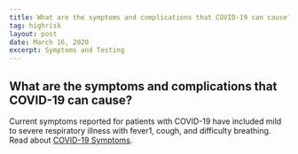 ```yaml
---
title: What are the symptoms and complications that COVID-19 can cause?
tag: highrisk
layout: post
date: March 16, 2020
excerpt: Symptoms and Testing
---
```


<h2>What are the symptoms and complications that COVID-19 can cause?</h2>
Current symptoms reported for patients with COVID-19 have included mild to severe respiratory illness with fever1, cough, and 
difficulty breathing. Read about <a href="https://www.cdc.gov/coronavirus/2019-ncov/symptoms-testing/symptoms.html?CDC_AA_refVal=https%3A%2F%2Fwww.cdc.gov%2Fcoronavirus%2F2019-ncov%2Fabout%2Fsymptoms.html"> COVID-19 Symptoms</a>.

